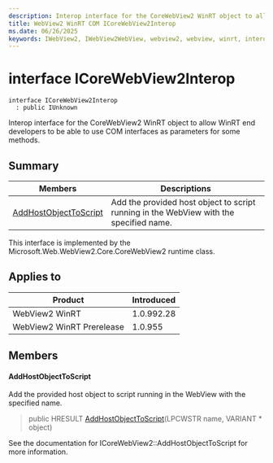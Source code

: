 ```yaml
---
description: Interop interface for the CoreWebView2 WinRT object to allow WinRT end developers to be able to use COM interfaces as parameters for some methods.
title: WebView2 WinRT COM ICoreWebView2Interop
ms.date: 06/26/2025
keywords: IWebView2, IWebView2WebView, webview2, webview, winrt, interop, edge, ICoreWebView2, ICoreWebView2Controller, browser control, edge html, ICoreWebView2Interop
---
```


# interface ICoreWebView2Interop

```
interface ICoreWebView2Interop
  : public IUnknown
```

Interop interface for the CoreWebView2 WinRT object to allow WinRT end developers to be able to use COM interfaces as parameters for some methods.

## Summary

 Members                        | Descriptions
--------------------------------|---------------------------------------------
[AddHostObjectToScript](#addhostobjecttoscript) | Add the provided host object to script running in the WebView with the specified name.

This interface is implemented by the Microsoft.Web.WebView2.Core.CoreWebView2 runtime class.

## Applies to

Product                         | Introduced
--------------------------------|---------------------------------------------
WebView2 WinRT            |    1.0.992.28
WebView2 WinRT Prerelease |    1.0.955

## Members

#### AddHostObjectToScript

Add the provided host object to script running in the WebView with the specified name.

> public HRESULT [AddHostObjectToScript](#addhostobjecttoscript)(LPCWSTR name, VARIANT * object)

See the documentation for ICoreWebView2::AddHostObjectToScript for more information.

